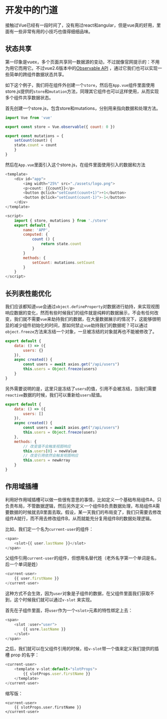 # 开发中的门道

接触过Vue已经有一段时间了，没有用过react和angular，但是vue真的好用，里面有一些非常有用的小技巧也值得细细品味。

## 状态共享

第一印象是vuex，多个页面共享同一数据源的变动，不过就像官网提示的：不用为用它而用它。不过vue2.6版本中的[Observable API](https://cn.vuejs.org/v2/api/index.html#Vue-observable) ，通过它我们也可以实现一些简单的跨组件数据状态共享。

如下这个例子，我们将在组件外创建一个`store`，然后在`App.vue`组件里面使用store.js提供的`store`和`mutation`方法，同理其它组件也可以这样使用，从而实现多个组件共享数据状态。

首先创建一个store.js，包含store和mutations，分别用来指向数据和处理方法。

```javascript
import Vue from 'vue'

export const store = Vue.observable({ count: 0 })

export const mutations = {
	setCount(count) {
	state.count = count
	}
}
```

然后在`App.vue`里面引入这个store.js，在组件里面使用引入的数据和方法

```javascript
<template>
	<div id="app">
        <img width="25%" src="./assets/logo.png">
        <p>count: {{count}}</p>
		<button @click="setCount(count+1)">+1</button>
		<button @click="setCount(count-1)">-1</button>
    </div>
</template>

<script>
    import { store, mutations } from './store'
	export default {
        name: 'APP',
        computed: {
            count () {
                return state.count
            }
        }
        methods: {
        	setCount: mutations.setCount
    	}
    }
</script>
```



## 长列表性能优化

我们应该都知道`vue`会通过`object.defineProperty`对数据进行劫持，来实现视图响应数据的变化，然而有些时候我们的组件就是纯粹的数据展示，不会有任何改变，我们就不需要`vue`来劫持我们的数据，在大量数据展示的情况下，这能够很明显的减少组件初始化的时间，那如何禁止`vue`劫持我们的数据呢？可以通过`object.freeze`方法来冻结一个对象，一旦被冻结的对象就再也不能被修改了。

```javascript
export default {
	data: () => ({
        users: {}
    }),
    async created() {
        const users = await axios.get("/api/users")
        this.users = Object.freeze(users)
    }
}
```

另外需要说明的是，这里只是冻结了`users`的值，引用不会被冻结，当我们需要`reactive`数据的时候，我们可以重新给`users`赋值。

```javascript
export default {
    data: () => ({
        users: []
    }),
    async created() {
        const users = await axios.get("/api/users")
        this.users = Object.freeze(users)
    },
    methods: {
        // 改变值不会触发视图响应
        this.users[0] = newValue
    	// 改变引用依然会触发视图响应
    	this.users = newArray
    }
}
```



## 作用域插槽

利用好作用域插槽可以做一些很有意思的事情，比如定义一个基础布局组件A，只负责布局，不管数据逻辑，然后另外定义一个组件B负责数据处理，布局组件A需要数据的时候就去B里面去取。假设，某一天我们的布局变了，我们只需要去修改组件A就行，而不用去修改组件B，从而就能充分复用组件B的数据处理逻辑。

比如，我们定一个名为`current-user`的组件：

```javascript
<span>
    <slot>{{ user.lastName }}</slot>
</span>
```

父组件引用`current-user`的组件，但想用名替代姓（老外名字第一个单词是名，后一个单词是姓）

```javascript
<current-user>
    {{ user.firstName }}
</current-user>
```

这种方式不会生效，因为`user`对象是子组件的数据，在父组件里面我们获取不到，这个时候我们就可以通过`v-slot` 来实现。

首先在子组件里面，将`user`作为一个`<slot>`元素的特性绑定上去：

```javascript
<span>
    <slot :user="user">
        {{ usre.lastName }}
    </slot>
</span>
```

之后，我们就可以在父组件引用的时候，给`v-slot`带一个值来定义我们提供的插槽 prop 的名字：

```javascript
<current-user>
	<template v-slot:default="slotProps">
		{{ slotProps.user.firstName }}
	</template>
</current-user>
```

缩写版：

```
<current-user>
	{{ slotProps.user.firstName }}
</current-user>
```

